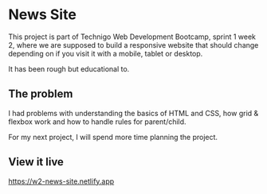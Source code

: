 # News Site

This project is part of Technigo Web Development Bootcamp, sprint 1 week 2, where we are supposed to build a responsive website
that should change depending on if you visit it with a mobile, tablet or desktop.

It has been rough but educational to. 

## The problem

I had problems with understanding the basics of HTML and CSS, how grid & flexbox work and how to handle rules for parent/child. 

For my next project, I will spend more time planning the project.

## View it live

https://w2-news-site.netlify.app


